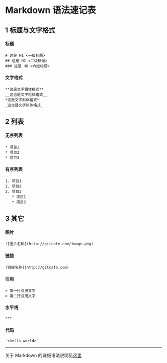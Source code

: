 # Markdown 语法速记表

## 1 标题与文字格式

#### 标题

    # 这是 H1 <一级标题>
    ## 这是 H2 <二级标题>
    ### 这是 H6 <六级标题>

#### 文字格式

    **这是文字粗体格式**
    __这也是文字粗体格式__
    *这是文字斜体格式*
    _这也是文字斜体格式_

## 2 列表

#### 无序列表

    * 项目1
    * 项目2
    * 项目3

#### 有序列表

    1. 项目1
    2. 项目2
    3. 项目3
       * 项目1
       * 项目2

## 3 其它

#### 图片

    ![图片名称](http://gitcafe.com/image.png)

#### 链接

    [链接名称](http://gitcafe.com)

#### 引用

    > 第一行引用文字
    > 第二行引用文字

#### 水平线

    ***

#### 代码

    `<hello world>`

***

关于 Markdown 的详细语法说明见[这里](http://gitcafe.com/riku/Markdown-Syntax-CN/blob/master/syntax.md#code)
